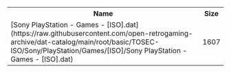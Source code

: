 <table>
<tr><th>Name</th><th>Size</th></tr>
<tr><td>
[Sony PlayStation - Games - [ISO].dat](https://raw.githubusercontent.com/open-retrogaming-archive/dat-catalog/main/root/basic/TOSEC-ISO/Sony/PlayStation/Games/[ISO]/Sony PlayStation - Games - [ISO].dat)
</td><td>1607</td></tr>
</table>
